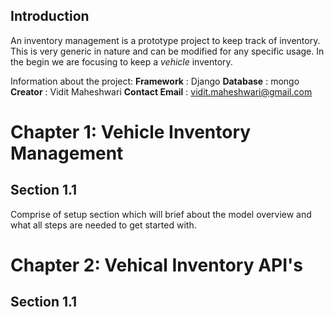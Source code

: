 ## Introduction

An inventory management is a prototype project to keep track of inventory. This is very generic in nature and can be modified for any specific usage. In the begin we are focusing to keep a *vehicle* inventory.

Information about the project:
**Framework** : Django
**Database** : mongo
**Creator** : Vidit Maheshwari
**Contact Email** : vidit.maheshwari@gmail.com

# Chapter 1: Vehicle Inventory Management

## Section 1.1 
   Comprise of setup section which will brief about the model overview and what all steps are needed to get started with.

# Chapter 2: Vehical Inventory API's

## Section 1.1
